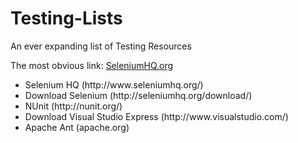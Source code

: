 # Testing-Lists
An ever expanding list of Testing Resources

The most obvious link: <a href="http://www.seleniumhq.org/">SeleniumHQ.org</a>

<ul>
  <li>Selenium HQ (http://www.seleniumhq.org/)</li>
  <li>Download Selenium (http://seleniumhq.org/download/)</li>
  <li>NUnit (http://nunit.org/)</li>
  <li>Download Visual Studio Express (http://www.visualstudio.com/)</li>
  <li>Apache Ant (apache.org)</li>
  
</ul>
